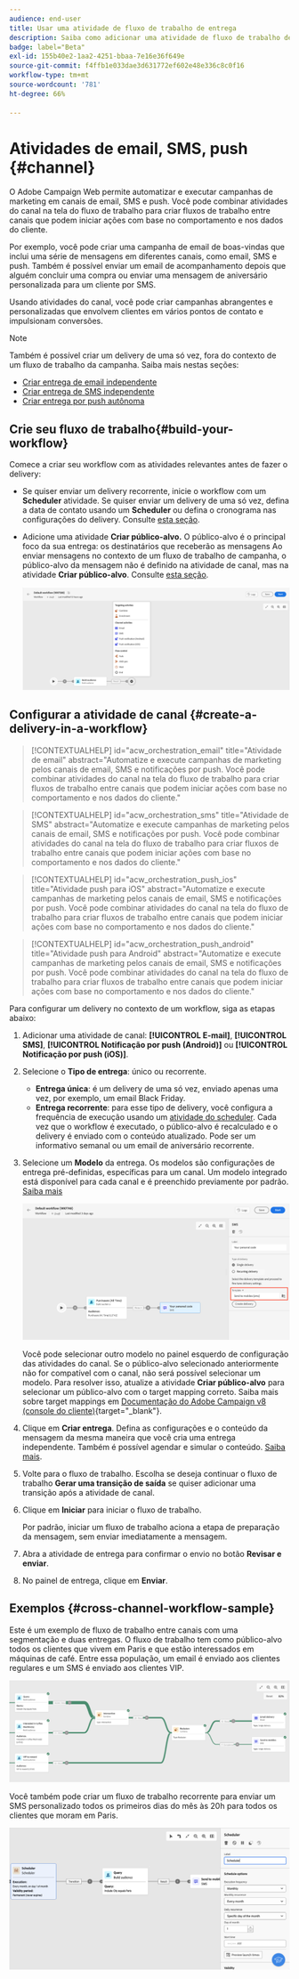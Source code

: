 ```yaml
---
audience: end-user
title: Usar uma atividade de fluxo de trabalho de entrega
description: Saiba como adicionar uma atividade de fluxo de trabalho de entrega (Email, Push, SMS)
badge: label="Beta"
exl-id: 155b40e2-1aa2-4251-bbaa-7e16e36f649e
source-git-commit: f4ffb1e033dae3d631772ef602e48e336c8c0f16
workflow-type: tm+mt
source-wordcount: '781'
ht-degree: 66%

---
```


# Atividades de email, SMS, push {#channel}

O Adobe Campaign Web permite automatizar e executar campanhas de marketing em canais de email, SMS e push. Você pode combinar atividades do canal na tela do fluxo de trabalho para criar fluxos de trabalho entre canais que podem iniciar ações com base no comportamento e nos dados do cliente.

Por exemplo, você pode criar uma campanha de email de boas-vindas que inclui uma série de mensagens em diferentes canais, como email, SMS e push. Também é possível enviar um email de acompanhamento depois que alguém concluir uma compra ou enviar uma mensagem de aniversário personalizada para um cliente por SMS.

Usando atividades do canal, você pode criar campanhas abrangentes e personalizadas que envolvem clientes em vários pontos de contato e impulsionam conversões.

>[!NOTE]
>
>Também é possível criar um delivery de uma só vez, fora do contexto de um fluxo de trabalho da campanha. Saiba mais nestas seções:
>* [Criar entrega de email independente](../../email/create-email.md)
>* [Criar entrega de SMS independente](../../sms/create-sms.md)
>* [Criar entrega por push autônoma](../../push/create-push.md)

## Crie seu fluxo de trabalho{#build-your-workflow}

Comece a criar seu workflow com as atividades relevantes antes de fazer o delivery:

* Se quiser enviar um delivery recorrente, inicie o workflow com um **Scheduler** atividade. Se quiser enviar um delivery de uma só vez, defina a data de contato usando um **Scheduler** ou defina o cronograma nas configurações do delivery. Consulte [esta seção](scheduler.md).

* Adicione uma atividade **Criar público-alvo.** O público-alvo é o principal foco da sua entrega: os destinatários que receberão as mensagens Ao enviar mensagens no contexto de um fluxo de trabalho de campanha, o público-alvo da mensagem não é definido na atividade de canal, mas na atividade **Criar público-alvo**. Consulte [esta seção](build-audience.md).

  ![](../../msg/assets/add-delivery-in-wf.png)

## Configurar a atividade de canal {#create-a-delivery-in-a-workflow}


>[!CONTEXTUALHELP]
>id="acw_orchestration_email"
>title="Atividade de email"
>abstract="Automatize e execute campanhas de marketing pelos canais de email, SMS e notificações por push. Você pode combinar atividades do canal na tela do fluxo de trabalho para criar fluxos de trabalho entre canais que podem iniciar ações com base no comportamento e nos dados do cliente."


>[!CONTEXTUALHELP]
>id="acw_orchestration_sms"
>title="Atividade de SMS"
>abstract="Automatize e execute campanhas de marketing pelos canais de email, SMS e notificações por push. Você pode combinar atividades do canal na tela do fluxo de trabalho para criar fluxos de trabalho entre canais que podem iniciar ações com base no comportamento e nos dados do cliente."


>[!CONTEXTUALHELP]
>id="acw_orchestration_push_ios"
>title="Atividade push para iOS"
>abstract="Automatize e execute campanhas de marketing pelos canais de email, SMS e notificações por push. Você pode combinar atividades do canal na tela do fluxo de trabalho para criar fluxos de trabalho entre canais que podem iniciar ações com base no comportamento e nos dados do cliente."


>[!CONTEXTUALHELP]
>id="acw_orchestration_push_android"
>title="Atividade push para Android"
>abstract="Automatize e execute campanhas de marketing pelos canais de email, SMS e notificações por push. Você pode combinar atividades do canal na tela do fluxo de trabalho para criar fluxos de trabalho entre canais que podem iniciar ações com base no comportamento e nos dados do cliente."

Para configurar um delivery no contexto de um workflow, siga as etapas abaixo:

1. Adicionar uma atividade de canal: **[!UICONTROL E-mail]**, **[!UICONTROL SMS]**, **[!UICONTROL Notificação por push (Android)]** ou **[!UICONTROL Notificação por push (iOS)]**.

1. Selecione o **Tipo de entrega**: único ou recorrente.

   * **Entrega única**: é um delivery de uma só vez, enviado apenas uma vez, por exemplo, um email Black Friday.
   * **Entrega recorrente**: para esse tipo de delivery, você configura a frequência de execução usando um [atividade do scheduler](scheduler.md). Cada vez que o workflow é executado, o público-alvo é recalculado e o delivery é enviado com o conteúdo atualizado. Pode ser um informativo semanal ou um email de aniversário recorrente.

1. Selecione um **Modelo** da entrega. Os modelos são configurações de entrega pré-definidas, específicas para um canal. Um modelo integrado está disponível para cada canal e é preenchido previamente por padrão. [Saiba mais](../../msg/delivery-template.md)

   ![](../assets/delivery-activity-in-wf.png)

   Você pode selecionar outro modelo no painel esquerdo de configuração das atividades do canal. Se o público-alvo selecionado anteriormente não for compatível com o canal, não será possível selecionar um modelo. Para resolver isso, atualize a atividade **Criar público-alvo** para selecionar um público-alvo com o target mapping correto. Saiba mais sobre target mappings em [Documentação do Adobe Campaign v8 (console do cliente)](https://experienceleague.adobe.com/docs/campaign/campaign-v8/audience/add-profiles/target-mappings.html?lang=pt-BR){target="_blank"}.

1. Clique em **Criar entrega**. Defina as configurações e o conteúdo da mensagem da mesma maneira que você cria uma entrega independente. Também é possível agendar e simular o conteúdo. [Saiba mais](../../msg/gs-messages.md).

1. Volte para o fluxo de trabalho. Escolha se deseja continuar o fluxo de trabalho **Gerar uma transição de saída** se quiser adicionar uma transição após a atividade de canal.

1. Clique em **Iniciar** para iniciar o fluxo de trabalho.

   Por padrão, iniciar um fluxo de trabalho aciona a etapa de preparação da mensagem, sem enviar imediatamente a mensagem.

1. Abra a atividade de entrega para confirmar o envio no botão **Revisar e enviar**.

1. No painel de entrega, clique em **Enviar**.

## Exemplos {#cross-channel-workflow-sample}

Este é um exemplo de fluxo de trabalho entre canais com uma segmentação e duas entregas. O fluxo de trabalho tem como público-alvo todos os clientes que vivem em Paris e que estão interessados em máquinas de café. Entre essa população, um email é enviado aos clientes regulares e um SMS é enviado aos clientes VIP.

![](../assets/workflow-channel-example.png)

<!--
description, which use case you can perform (common other activities that you can link before of after the activity)

how to add and configure the activity

example of a configured activity within a workflow
The Email delivery activity allows you to configure the sending an email in a workflow. 

-->

Você também pode criar um fluxo de trabalho recorrente para enviar um SMS personalizado todos os primeiros dias do mês às 20h para todos os clientes que moram em Paris.

![](../assets/workflow-channel-example2.png)

<!-- Scheduled emails available?

This can be a single send email and sent just once, or it can be a recurring email.
* Single send emails are standard emails, sent once.
* Recurring emails allow you to send the same email multiple times to different targets over a defined period. You can aggregate the deliveries per period in order to get reports that correspond to your needs.

When linked to a scheduler, you can define recurring emails.
Email recipients are defined upstream of the activity in the same workflow, via an Audience targeting activity.

-->


<!--The message preparation is triggered according to the workflow execution parameters. From the message dashboard, you can select whether to request or not a manual confirmation to send the message (required by default). You can start the workflow manually or place a scheduler activity in the workflow to automate execution.-->
